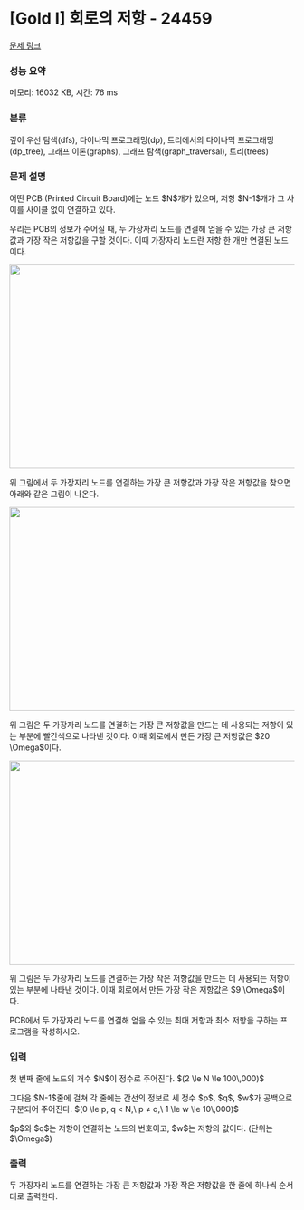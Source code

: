 # [Gold I] 회로의 저항 - 24459 

[문제 링크](https://www.acmicpc.net/problem/24459) 

### 성능 요약

메모리: 16032 KB, 시간: 76 ms

### 분류

깊이 우선 탐색(dfs), 다이나믹 프로그래밍(dp), 트리에서의 다이나믹 프로그래밍(dp_tree), 그래프 이론(graphs), 그래프 탐색(graph_traversal), 트리(trees)

### 문제 설명

<p>어떤 PCB (Printed Circuit Board)에는 노드 $N$개가 있으며, 저항 $N-1$개가 그 사이를 사이클 없이 연결하고 있다.</p>

<p>우리는 PCB의 정보가 주어질 때, 두 가장자리 노드를 연결해 얻을 수 있는 가장 큰 저항값과 가장 작은 저항값을 구할 것이다. 이때 가장자리 노드란 저항 한 개만 연결된 노드이다.</p>

<p style="text-align: center;"><img alt="" src="" style="width: 640px; height: 360px;"></p>

<p>위 그림에서 두 가장자리 노드를 연결하는 가장 큰 저항값과 가장 작은 저항값을 찾으면 아래와 같은 그림이 나온다.</p>

<p style="text-align: center;"><img alt="" src="" style="width: 640px; height: 360px;"></p>

<p>위 그림은 두 가장자리 노드를 연결하는 가장 큰 저항값을 만드는 데 사용되는 저항이 있는 부분에 빨간색으로 나타낸 것이다. 이때 회로에서 만든 가장 큰 저항값은 $20 \Omega$이다.</p>

<p style="text-align: center;"><img alt="" src="" style="width: 640px; height: 360px;"></p>

<p>위 그림은 두 가장자리 노드를 연결하는 가장 작은 저항값을 만드는 데 사용되는 저항이 있는 부분에 나타낸 것이다. 이때 회로에서 만든 가장 작은 저항값은 $9 \Omega$이다.</p>

<p>PCB에서 두 가장자리 노드를 연결해 얻을 수 있는 최대 저항과 최소 저항을 구하는 프로그램을 작성하시오.</p>

### 입력 

 <p>첫 번째 줄에 노드의 개수 $N$이 정수로 주어진다. $(2 \le N \le 100\,000)$</p>

<p>그다음 $N-1$줄에 걸쳐 각 줄에는 간선의 정보로 세 정수 $p$, $q$, $w$가 공백으로 구분되어 주어진다. $(0 \le p, q < N,\ p ≠ q,\ 1 \le w \le 10\,000)$</p>

<p>$p$와 $q$는 저항이 연결하는 노드의 번호이고, $w$는 저항의 값이다. (단위는 $\Omega$)</p>

### 출력 

 <p>두 가장자리 노드를 연결하는 가장 큰 저항값과 가장 작은 저항값을 한 줄에 하나씩 순서대로 출력한다.</p>

